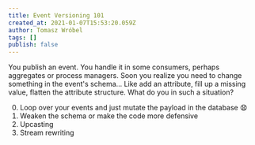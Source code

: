```yaml
---
title: Event Versioning 101
created_at: 2021-01-07T15:53:20.059Z
author: Tomasz Wróbel
tags: []
publish: false
---
```


You publish an event. You handle it in some consumers, perhaps aggregates or process managers. Soon you realize you need to change something in the event's schema... Like add an attribute, fill up a missing value, flatten the attribute structure. What do you in such a situation?

0. Loop over your events and just mutate the payload in the database 😧
1. Weaken the schema or make the code more defensive
2. Upcasting
3. Stream rewriting

